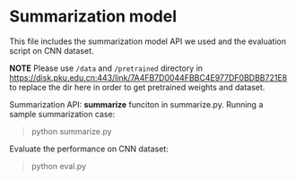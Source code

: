 # Summarization model

This file includes the summarization model API we used and the evaluation script on CNN dataset.

**NOTE** Please use `/data` and `/pretrained` directory in https://disk.pku.edu.cn:443/link/7A4FB7D0044FBBC4E977DF0BDBB721E8 to replace the dir here in order to get pretrained weights and dataset.

Summarization API: **summarize** funciton in summarize.py.
Running a sample summarization case:
> python summarize.py

Evaluate the performance on CNN dataset:
> python eval.py
